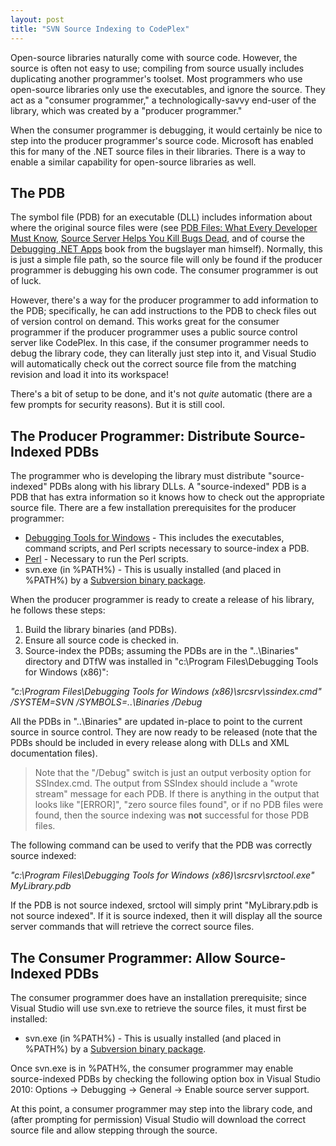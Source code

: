 ```yaml
---
layout: post
title: "SVN Source Indexing to CodePlex"
---
```

Open-source libraries naturally come with source code. However, the source is often not easy to use; compiling from source usually includes duplicating another programmer's toolset. Most programmers who use open-source libraries only use the executables, and ignore the source. They act as a "consumer programmer," a technologically-savvy end-user of the library, which was created by a "producer programmer."



When the consumer programmer is debugging, it would certainly be nice to step into the producer programmer's source code. Microsoft has enabled this for many of the .NET source files in their libraries. There is a way to enable a similar capability for open-source libraries as well.



## The PDB

The symbol file (PDB) for an executable (DLL) includes information about where the original source files were (see [PDB Files: What Every Developer Must Know](http://www.wintellect.com/CS/blogs/jrobbins/archive/2009/05/11/pdb-files-what-every-developer-must-know.aspx), [Source Server Helps You Kill Bugs Dead](http://msdn.microsoft.com/en-us/magazine/cc163563.aspx), and of course the [Debugging .NET Apps](http://www.amazon.com/gp/product/0735622027?ie=UTF8&tag=stepheclearys-20&linkCode=as2&camp=1789&creative=390957&creativeASIN=0735622027) book from the bugslayer man himself). Normally, this is just a simple file path, so the source file will only be found if the producer programmer is debugging his own code. The consumer programmer is out of luck.



However, there's a way for the producer programmer to add information to the PDB; specifically, he can add instructions to the PDB to check files out of version control on demand. This works great for the consumer programmer if the producer programmer uses a public source control server like CodePlex. In this case, if the consumer programmer needs to debug the library code, they can literally just step into it, and Visual Studio will automatically check out the correct source file from the matching revision and load it into its workspace!



There's a bit of setup to be done, and it's not _quite_ automatic (there are a few prompts for security reasons). But it is still cool.



## The Producer Programmer: Distribute Source-Indexed PDBs

The programmer who is developing the library must distribute "source-indexed" PDBs along with his library DLLs. A "source-indexed" PDB is a PDB that has extra information so it knows how to check out the appropriate source file. There are a few installation prerequisites for the producer programmer:




- [Debugging Tools for Windows](http://www.microsoft.com/whdc/Devtools/Debugging/default.mspx) - This includes the executables, command scripts, and Perl scripts necessary to source-index a PDB.
- [Perl](http://www.activestate.com/activeperl/) - Necessary to run the Perl scripts.
- svn.exe (in %PATH%) - This is usually installed (and placed in %PATH%) by a [Subversion binary package](http://subversion.apache.org/packages.html#windows).


When the producer programmer is ready to create a release of his library, he follows these steps:




 1. Build the library binaries (and PDBs).
 1. Ensure all source code is checked in.
 1. Source-index the PDBs; assuming the PDBs are in the "..\Binaries" directory and DTfW was installed in "c:\Program Files\Debugging Tools for Windows (x86)":  

_"c:\Program Files\Debugging Tools for Windows (x86)\srcsrv\ssindex.cmd" /SYSTEM=SVN /SYMBOLS=..\Binaries /Debug_


All the PDBs in "..\Binaries" are updated in-place to point to the current source in source control. They are now ready to be released (note that the PDBs should be included in every release along with DLLs and XML documentation files).



> Note that the "/Debug" switch is just an output verbosity option for SSIndex.cmd. The output from SSIndex should include a "wrote stream" message for each PDB. If there is anything in the output that looks like "[ERROR]", "zero source files found", or if no PDB files were found, then the source indexing was **not** successful for those PDB files.


The following command can be used to verify that the PDB was correctly source indexed:  

_"c:\Program Files\Debugging Tools for Windows (x86)\srcsrv\srctool.exe" MyLibrary.pdb_  

If the PDB is not source indexed, srctool will simply print "MyLibrary.pdb is not source indexed". If it is source indexed, then it will display all the source server commands that will retrieve the correct source files.



## The Consumer Programmer: Allow Source-Indexed PDBs

The consumer programmer does have an installation prerequisite; since Visual Studio will use svn.exe to retrieve the source files, it must first be installed:




  - svn.exe (in %PATH%) - This is usually installed (and placed in %PATH%) by a [Subversion binary package](http://subversion.apache.org/packages.html#windows).


Once svn.exe is in %PATH%, the consumer programmer may enable source-indexed PDBs by checking the following option box in Visual Studio 2010: Options -> Debugging -> General -> Enable source server support.



At this point, a consumer programmer may step into the library code, and (after prompting for permission) Visual Studio will download the correct source file and allow stepping through the source.

